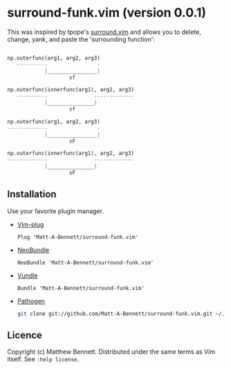 # surround-funk.vim (version 0.0.1)
This was inspired by tpope's [surround.vim](https://github.com/tpope/vim-surround) 
and allows you to delete, change, yank, and paste the 'surrounding function':

```python

np.outerfunc(arg1, arg2, arg3)
   ----------                -
            |________________|
                    sf

np.outerfunc(innerfunc(arg1), arg2, arg3)
   ----------               -------------
            |_______________|
                    sf

np.outerfunc(arg1, arg2, arg3)
-------------                -
            |________________|
                    sF

np.outerfunc(innerfunc(arg1), arg2, arg3)
-------------               -------------
            |_______________|
                    sF

```

## Installation

Use your favorite plugin manager.

- [Vim-plug][vim-plug]

    ```vim
    Plug 'Matt-A-Bennett/surround-funk.vim'
    ```

- [NeoBundle][neobundle]

    ```vim
    NeoBundle 'Matt-A-Bennett/surround-funk.vim'
    ```

- [Vundle][vundle]

    ```vim
    Bundle 'Matt-A-Bennett/surround-funk.vim'
    ```

- [Pathogen][pathogen]

    ```sh
    git clone git://github.com/Matt-A-Bennett/surround-funk.vim.git ~/.vim/bundle/surround-funk.vim
    ```

[neobundle]: https://github.com/Shougo/neobundle.vim
[vundle]: https://github.com/gmarik/vundle
[vim-plug]: https://github.com/junegunn/vim-plug
[pathogen]: https://github.com/tpope/vim-pathogen

## Licence
 Copyright (c) Matthew Bennett. Distributed under the same terms as Vim itself.
 See `:help license`.

